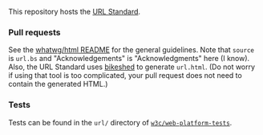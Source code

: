 This repository hosts the [URL Standard](https://url.spec.whatwg.org/).

### Pull requests

See the [whatwg/html README](https://github.com/whatwg/html/blob/master/README.md) for the general
guidelines. Note that `source` is `url.bs` and "Acknowledgements" is "Acknowledgments" here (I
know). Also, the URL Standard uses [bikeshed](https://github.com/tabatkins/bikeshed) to generate
`url.html`. (Do not worry if using that tool is too complicated, your pull request does not need to
contain the generated HTML.)

### Tests

Tests can be found in the `url/` directory of
[`w3c/web-platform-tests`](https://github.com/w3c/web-platform-tests).
